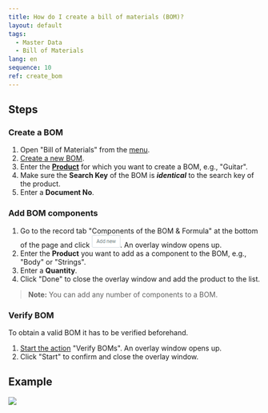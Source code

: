```yaml
---
title: How do I create a bill of materials (BOM)?
layout: default
tags:
  - Master Data
  - Bill of Materials
lang: en
sequence: 10
ref: create_bom
---
```


## Steps

### Create a BOM
1. Open "Bill of Materials" from the [menu](Menu).
1. [Create a new BOM](New_Record_Window).
1. Enter the [**Product**](NewProduct) for which you want to create a BOM, e.g., "Guitar".
1. Make sure the **Search Key** of the BOM is ***identical*** to the search key of the product.
1. Enter a **Document No**.

### Add BOM components
1. Go to the record tab "Components of the BOM & Formula" at the bottom of the page and click ![](assets/Add_New_Button.png). An overlay window opens up.
1. Enter the **Product** you want to add as a component to the BOM, e.g., "Body" or "Strings".
1. Enter a **Quantity**.
1. Click "Done" to close the overlay window and add the product to the list.
 >**Note:** You can add any number of components to a BOM.

### Verify BOM
To obtain a valid BOM it has to be verified beforehand.

1. [Start the action](StartAction) "Verify BOMs". An overlay window opens up.
1. Click "Start" to confirm and close the overlay window.

## Example
![](assets/Create_BOM.gif)
